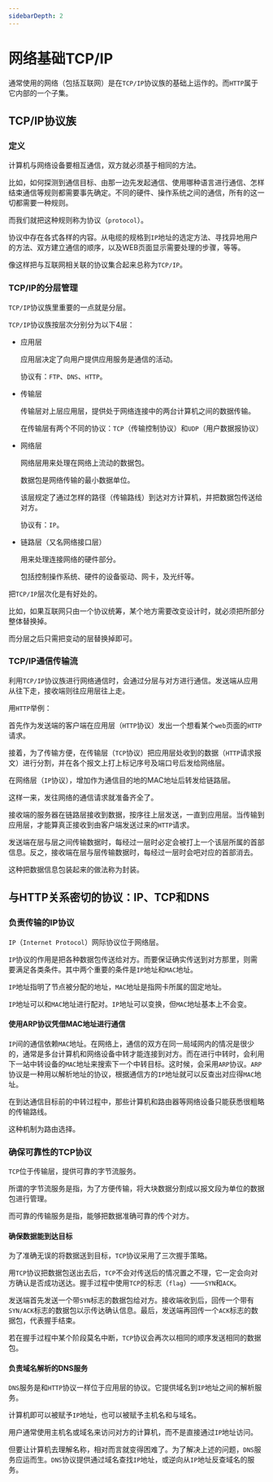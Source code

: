 ```yaml
---
sidebarDepth: 2
---
```

# 网络基础TCP/IP

通常使用的网络（包括互联网）是在`TCP/IP`协议族的基础上运作的。而`HTTP`属于它内部的一个子集。

## TCP/IP协议族

### 定义

计算机与网络设备要相互通信，双方就必须基于相同的方法。

比如，如何探测到通信目标、由那一边先发起通信、使用哪种语言进行通信、怎样结束通信等规则都需要事先确定。不同的硬件、操作系统之间的通信，所有的这一切都需要一种规则。

而我们就把这种规则称为协议（`protocol`）。

协议中存在各式各样的内容。从电缆的规格到`IP`地址的选定方法、寻找异地用户的方法、双方建立通信的顺序，以及WEB页面显示需要处理的步骤，等等。

像这样把与互联网相关联的协议集合起来总称为`TCP/IP`。

### TCP/IP的分层管理

`TCP/IP`协议族里重要的一点就是分层。

`TCP/IP`协议族按层次分别分为以下4层：

- 应用层

  应用层决定了向用户提供应用服务是通信的活动。

  协议有：`FTP`、`DNS`、`HTTP`。

- 传输层

  传输层对上层应用层，提供处于网络连接中的两台计算机之间的数据传输。

  在传输层有两个不同的协议：`TCP`（传输控制协议）和`UDP`（用户数据报协议）

- 网络层

  网络层用来处理在网络上流动的数据包。

  数据包是网络传输的最小数据单位。

  该层规定了通过怎样的路径（传输路线）到达对方计算机，并把数据包传送给对方。

  协议有：`IP`。

- 链路层（又名网络接口层）

  用来处理连接网络的硬件部分。

  包括控制操作系统、硬件的设备驱动、网卡，及光纤等。

把`TCP/IP`层次化是有好处的。

比如，如果互联网只由一个协议统筹，某个地方需要改变设计时，就必须把所部分整体替换掉。

而分层之后只需把变动的层替换掉即可。

### TCP/IP通信传输流

利用`TCP/IP`协议族进行网络通信时，会通过分层与对方进行通信。发送端从应用从往下走，接收端则往应用层往上走。

用`HTTP`举例：

首先作为发送端的客户端在应用层（`HTTP`协议）发出一个想看某个`web`页面的`HTTP`请求。

接着，为了传输方便，在传输层（`TCP`协议）把应用层处收到的数据（`HTTP`请求报文）进行分割，并在各个报文上打上标记序号及端口号后发给网络层。

在网络层（`IP`协议），增加作为通信目的地的MAC地址后转发给链路层。

这样一来，发往网络的通信请求就准备齐全了。

接收端的服务器在链路层接收到数据，按序往上层发送，一直到应用层。当传输到应用层，才能算真正接收到由客户端发送过来的`HTTP`请求。

发送端在层与层之间传输数据时，每经过一层时必定会被打上一个该层所属的首部信息。反之，接收端在层与层传输数据时，每经过一层时会吧对应的首部消去。

这种把数据信息包装起来的做法称为封装。

## 与HTTP关系密切的协议：IP、TCP和DNS

### 负责传输的IP协议

`IP`（`Internet Protocol`）网际协议位于网络层。

`IP`协议的作用是把各种数据包传送给对方。而要保证确实传送到对方那里，则需要满足各类条件。其中两个重要的条件是`IP`地址和`MAC`地址。

`IP`地址指明了节点被分配的地址，`MAC`地址是指网卡所属的固定地址。

`IP`地址可以和`MAC`地址进行配对。`IP`地址可以变换，但`MAC`地址基本上不会变。

#### 使用ARP协议凭借MAC地址进行通信

`IP`间的通信依赖`MAC`地址。在网络上，通信的双方在同一局域网内的情况是很少的，通常是多台计算机和网络设备中转才能连接到对方。而在进行中转时，会利用下一站中转设备的`MAC`地址来搜索下一个中转目标。这时候，会采用`ARP`协议。`ARP`协议是一种用以解析地址的协议，根据通信方的`IP`地址就可以反查出对应得`MAC`地址。

在到达通信目标前的中转过程中，那些计算机和路由器等网络设备只能获悉很粗略的传输路线。

这种机制为路由选择。

### 确保可靠性的TCP协议

`TCP`位于传输层，提供可靠的字节流服务。

所谓的字节流服务是指，为了方便传输，将大块数据分割成以报文段为单位的数据包进行管理。

而可靠的传输服务是指，能够把数据准确可靠的传个对方。

#### 确保数据能到达目标

为了准确无误的将数据送到目标，`TCP`协议采用了三次握手策略。

用`TCP`协议把数据包送出去后，`TCP`不会对传送后的情况置之不理，它一定会向对方确认是否成功送达。握手过程中使用`TCP`的标志（`flag`）——`SYN`和`ACK`。

发送端首先发送一个带`SYN`标志的数据包给对方。接收端收到后，回传一个带有`SYN/ACK`标志的数据包以示传达确认信息。最后，发送端再回传一个`ACK`标志的数据包，代表握手结束。

若在握手过程中某个阶段莫名中断，`TCP`协议会再次以相同的顺序发送相同的数据包。

#### 负责域名解析的DNS服务

`DNS`服务是和`HTTP`协议一样位于应用层的协议。它提供域名到`IP`地址之间的解析服务。

计算机即可以被赋予`IP`地址，也可以被赋予主机名和与域名。

用户通常使用主机名或域名来访问对方的计算机，而不是直接通过`IP`地址访问。

但要让计算机去理解名称，相对而言就变得困难了。为了解决上述的问题，`DNS`服务应运而生。`DNS`协议提供通过域名查找`IP`地址，或逆向从`IP`地址反查域名的服务。



